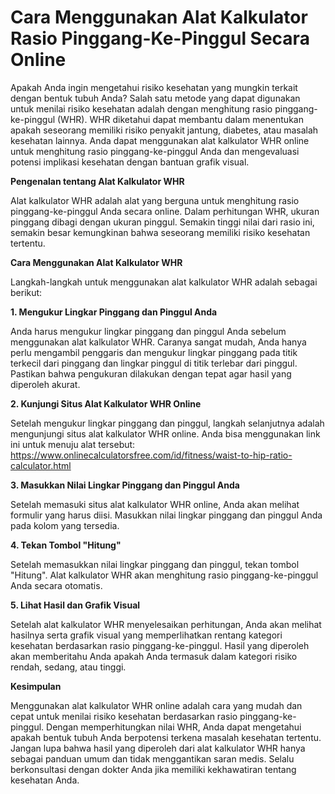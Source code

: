 Cara Menggunakan Alat Kalkulator Rasio Pinggang-Ke-Pinggul Secara Online
========================================================================

Apakah Anda ingin mengetahui risiko kesehatan yang mungkin terkait dengan bentuk tubuh Anda? Salah satu metode yang dapat digunakan untuk menilai risiko kesehatan adalah dengan menghitung rasio pinggang-ke-pinggul (WHR). WHR diketahui dapat membantu dalam menentukan apakah seseorang memiliki risiko penyakit jantung, diabetes, atau masalah kesehatan lainnya. Anda dapat menggunakan alat kalkulator WHR online untuk menghitung rasio pinggang-ke-pinggul Anda dan mengevaluasi potensi implikasi kesehatan dengan bantuan grafik visual.

**Pengenalan tentang Alat Kalkulator WHR**

Alat kalkulator WHR adalah alat yang berguna untuk menghitung rasio pinggang-ke-pinggul Anda secara online. Dalam perhitungan WHR, ukuran pinggang dibagi dengan ukuran pinggul. Semakin tinggi nilai dari rasio ini, semakin besar kemungkinan bahwa seseorang memiliki risiko kesehatan tertentu.

**Cara Menggunakan Alat Kalkulator WHR**

Langkah-langkah untuk menggunakan alat kalkulator WHR adalah sebagai berikut:

**1. Mengukur Lingkar Pinggang dan Pinggul Anda**

Anda harus mengukur lingkar pinggang dan pinggul Anda sebelum menggunakan alat kalkulator WHR. Caranya sangat mudah, Anda hanya perlu mengambil penggaris dan mengukur lingkar pinggang pada titik terkecil dari pinggang dan lingkar pinggul di titik terlebar dari pinggul. Pastikan bahwa pengukuran dilakukan dengan tepat agar hasil yang diperoleh akurat.

**2. Kunjungi Situs Alat Kalkulator WHR Online**

Setelah mengukur lingkar pinggang dan pinggul, langkah selanjutnya adalah mengunjungi situs alat kalkulator WHR online. Anda bisa menggunakan link ini untuk menuju alat tersebut: <https://www.onlinecalculatorsfree.com/id/fitness/waist-to-hip-ratio-calculator.html>

**3. Masukkan Nilai Lingkar Pinggang dan Pinggul Anda**

Setelah memasuki situs alat kalkulator WHR online, Anda akan melihat formulir yang harus diisi. Masukkan nilai lingkar pinggang dan pinggul Anda pada kolom yang tersedia.

**4. Tekan Tombol "Hitung"**

Setelah memasukkan nilai lingkar pinggang dan pinggul, tekan tombol "Hitung". Alat kalkulator WHR akan menghitung rasio pinggang-ke-pinggul Anda secara otomatis.

**5. Lihat Hasil dan Grafik Visual**

Setelah alat kalkulator WHR menyelesaikan perhitungan, Anda akan melihat hasilnya serta grafik visual yang memperlihatkan rentang kategori kesehatan berdasarkan rasio pinggang-ke-pinggul. Hasil yang diperoleh akan memberitahu Anda apakah Anda termasuk dalam kategori risiko rendah, sedang, atau tinggi.

**Kesimpulan**

Menggunakan alat kalkulator WHR online adalah cara yang mudah dan cepat untuk menilai risiko kesehatan berdasarkan rasio pinggang-ke-pinggul. Dengan memperhitungkan nilai WHR, Anda dapat mengetahui apakah bentuk tubuh Anda berpotensi terkena masalah kesehatan tertentu. Jangan lupa bahwa hasil yang diperoleh dari alat kalkulator WHR hanya sebagai panduan umum dan tidak menggantikan saran medis. Selalu berkonsultasi dengan dokter Anda jika memiliki kekhawatiran tentang kesehatan Anda.